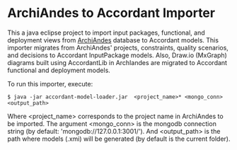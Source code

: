 # ArchiAndes to Accordant Importer
This a java eclipse project to import input packages, functional, and deployment views from [ArchiAndes](https://github.com/kmilo-castellanos/ArchInputs) database to Accordant models.
This importer migrates from ArchiAndes' projects, constraints, quality scenarios, and decisions to Accordant InputPackage models. Also, Draw.io (MxGraph) diagrams built using AccordantLib in ArchIandes are migrated to Accordant functional and deployment models.  

To run this importer, execute:

```
$ java -jar accordant-model-loader.jar  <project_name>* <mongo_conn> <output_path>

```
Where <project_name> corresponds to the project name in ArchiAndes to be imported. The argument <mongo_conn> is the mongodb connection string (by default: 'mongodb://127.0.0.1:3001/'). And <output_path> is the path where models (.xmi) will be generated (by default is the current folder).
